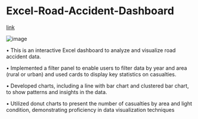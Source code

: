 # Excel-Road-Accident-Dashboard


[link](https://docs.google.com/spreadsheets/d/1ZZ-Lx3q-Np_Z_twfKSzV7OGIE2ETjz2W/edit?usp=share_link&ouid=106150056468055416136&rtpof=true&sd=true)





![image](https://user-images.githubusercontent.com/115613059/230178372-0355b3da-6927-422c-aa41-4193c4ca063c.png)










•	This is an interactive Excel dashboard to analyze and visualize road accident data.

•	Implemented a filter panel to enable users to filter data by year and area (rural or urban) and used cards to display key statistics on casualties.

•	Developed charts, including a line with bar chart and clustered bar chart, to show patterns and insights in the data.

•	Utilized donut charts to present the number of casualties by area and light condition, demonstrating proficiency in data visualization techniques
